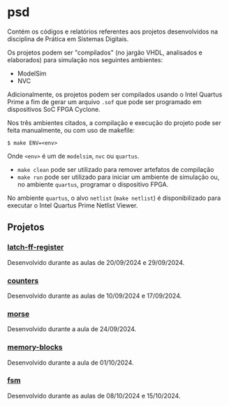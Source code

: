 psd
===

Contém os códigos e relatórios referentes aos projetos desenvolvidos na 
disciplina de Prática em Sistemas Digitais.

Os projetos podem ser "compilados" (no jargão VHDL, analisados e elaborados)
para simulação nos seguintes ambientes:

 - ModelSim
 - NVC

Adicionalmente, os projetos podem ser compilados usando o Intel Quartus Prime 
a fim de gerar um arquivo `.sof` que pode ser programado em dispositivos SoC
FPGA Cyclone.

Nos três ambientes citados, a compilação e execução do projeto pode ser feita 
manualmente, ou com uso de makefile:

```
$ make ENV=<env>
``` 

Onde `<env>` é um de `modelsim`, `nvc` ou `quartus`.

 - `make clean` pode ser utilizado para remover artefatos de compilação
 - `make run` pode ser utilizado para iniciar um ambiente de simulação
 ou, no ambiente `quartus`, programar o dispositivo FPGA.

No ambiente `quartus`, o alvo `netlist` (`make netlist`) é disponibilizado
para executar o Intel Quartus Prime Netlist Viewer.

## Projetos

### [latch-ff-register](./latch-ff-register)

Desenvolvido durante as aulas de 20/09/2024 e 29/09/2024.

### [counters](./counters)

Desenvolvido durante as aulas de 10/09/2024 e 17/09/2024. 

### [morse](./morse)

Desenvolvido durante a aula de 24/09/2024.

### [memory-blocks](./memory-blocks)

Desenvolvido durante a aula de 01/10/2024.

### [fsm](./fsm)

Desenvolvido durante as aulas de 08/10/2024 e 15/10/2024.
